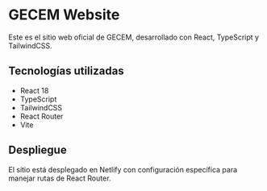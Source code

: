 # GECEM Website

Este es el sitio web oficial de GECEM, desarrollado con React, TypeScript y TailwindCSS.

## Tecnologías utilizadas

- React 18
- TypeScript
- TailwindCSS
- React Router
- Vite

## Despliegue

El sitio está desplegado en Netlify con configuración específica para manejar rutas de React Router.
